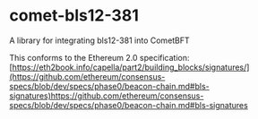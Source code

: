 # comet-bls12-381
A library for integrating bls12-381 into CometBFT

This conforms to the Ethereum 2.0 specification: [https://eth2book.info/capella/part2/building_blocks/signatures/](https://github.com/ethereum/consensus-specs/blob/dev/specs/phase0/beacon-chain.md#bls-signatures)https://github.com/ethereum/consensus-specs/blob/dev/specs/phase0/beacon-chain.md#bls-signatures
